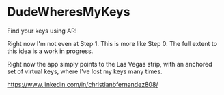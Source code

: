 # DudeWheresMyKeys

Find your keys using AR! 

Right now I'm not even at Step 1. This is more like Step 0. The full extent to this idea is a work in progress.

Right now the app simply points to the Las Vegas strip, with an anchored set of virtual keys, where I've lost my keys many times. 

https://www.linkedin.com/in/christianbfernandez808/

